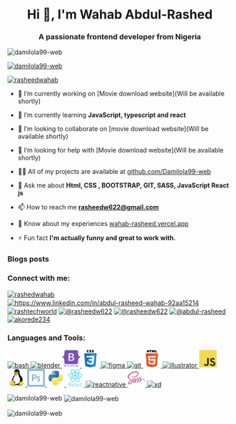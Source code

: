 ﻿<h1 align="center">Hi 👋, I'm Wahab Abdul-Rashed</h1>
<h3 align="center">A passionate frontend developer from Nigeria</h3>

<p align="left"> <img src="https://komarev.com/ghpvc/?username=damilola99-web&label=Profile%20views&color=0e75b6&style=flat" alt="damilola99-web" /> </p>

<p align="left"> <a href="https://github.com/ryo-ma/github-profile-trophy"><img src="https://github-profile-trophy.vercel.app/?username=damilola99-web" alt="damilola99-web" /></a> </p>

<p align="left"> <a href="https://twitter.com/rasheedwahab" target="blank"><img src="https://img.shields.io/twitter/follow/rasheedwahab?logo=twitter&style=for-the-badge" alt="rasheedwahab" /></a> </p>

- 🔭 I’m currently working on [Movie download website](Will be available shortly)

- 🌱 I’m currently learning **JavaScript, typescript and react**

- 👯 I’m looking to collaborate on [movie download website](Will be available shortly)

- 🤝 I’m looking for help with [Movie download website](Will be available shortly)

- 👨‍💻 All of my projects are available at [github.com/Damilola99-web](https://github.com/Damilola99-web)

- 💬 Ask me about **Html, CSS , BOOTSTRAP, GIT, SASS, JavaScript React js**

- 📫 How to reach me **rasheedw622@gmail.com**

- 📄 Know about my experiences [wahab-rasheed.vercel.app](https://wahab-rasheed.vercel.app)

- ⚡ Fun fact **I'm actually funny and great to work with.**

### Blogs posts
<!-- BLOG-POST-LIST:START -->
<!-- BLOG-POST-LIST:END -->

<h3 align="left">Connect with me:</h3>
<p align="left">
<a href="https://twitter.com/rashedwahab" target="blank"><img align="center" src="https://raw.githubusercontent.com/rahuldkjain/github-profile-readme-generator/master/src/images/icons/Social/twitter.svg" alt="rashedwahab" height="30" width="40" /></a>
<a href="https://linkedin.com/in/https://www.linkedin.com/in/abdul-rasheed-wahab-92aa15214" target="blank"><img align="center" src="https://raw.githubusercontent.com/rahuldkjain/github-profile-readme-generator/master/src/images/icons/Social/linked-in-alt.svg" alt="https://www.linkedin.com/in/abdul-rasheed-wahab-92aa15214" height="30" width="40" /></a>
<a href="https://instagram.com/rashtechworld" target="blank"><img align="center" src="https://raw.githubusercontent.com/rahuldkjain/github-profile-readme-generator/master/src/images/icons/Social/instagram.svg" alt="rashtechworld" height="30" width="40" /></a>
<a href="https://medium.com/@rasheedw622" target="blank"><img align="center" src="https://raw.githubusercontent.com/rahuldkjain/github-profile-readme-generator/master/src/images/icons/Social/medium.svg" alt="@rasheedw622" height="30" width="40" /></a>
<a href="https://www.hackerrank.com/@rasheedw622" target="blank"><img align="center" src="https://raw.githubusercontent.com/rahuldkjain/github-profile-readme-generator/master/src/images/icons/Social/hackerrank.svg" alt="@rasheedw622" height="30" width="40" /></a>
<a href="https://www.topcoder.com/members/@abdul-rasheed" target="blank"><img align="center" src="https://raw.githubusercontent.com/rahuldkjain/github-profile-readme-generator/master/src/images/icons/Social/topcoder.svg" alt="@abdul-rasheed" height="30" width="40" /></a>
<a href="https://discord.gg/akorede234" target="blank"><img align="center" src="https://raw.githubusercontent.com/rahuldkjain/github-profile-readme-generator/master/src/images/icons/Social/discord.svg" alt="akorede234" height="30" width="40" /></a>
</p>

<h3 align="left">Languages and Tools:</h3>
<p align="left"> <a href="https://www.gnu.org/software/bash/" target="_blank" rel="noreferrer"> <img src="https://www.vectorlogo.zone/logos/gnu_bash/gnu_bash-icon.svg" alt="bash" width="40" height="40"/> </a> <a href="https://www.blender.org/" target="_blank" rel="noreferrer"> <img src="https://download.blender.org/branding/community/blender_community_badge_white.svg" alt="blender" width="40" height="40"/> </a> <a href="https://getbootstrap.com" target="_blank" rel="noreferrer"> <img src="https://raw.githubusercontent.com/devicons/devicon/master/icons/bootstrap/bootstrap-plain-wordmark.svg" alt="bootstrap" width="40" height="40"/> </a> <a href="https://www.w3schools.com/css/" target="_blank" rel="noreferrer"> <img src="https://raw.githubusercontent.com/devicons/devicon/master/icons/css3/css3-original-wordmark.svg" alt="css3" width="40" height="40"/> </a> <a href="https://www.figma.com/" target="_blank" rel="noreferrer"> <img src="https://www.vectorlogo.zone/logos/figma/figma-icon.svg" alt="figma" width="40" height="40"/> </a> <a href="https://git-scm.com/" target="_blank" rel="noreferrer"> <img src="https://www.vectorlogo.zone/logos/git-scm/git-scm-icon.svg" alt="git" width="40" height="40"/> </a> <a href="https://www.w3.org/html/" target="_blank" rel="noreferrer"> <img src="https://raw.githubusercontent.com/devicons/devicon/master/icons/html5/html5-original-wordmark.svg" alt="html5" width="40" height="40"/> </a> <a href="https://www.adobe.com/in/products/illustrator.html" target="_blank" rel="noreferrer"> <img src="https://www.vectorlogo.zone/logos/adobe_illustrator/adobe_illustrator-icon.svg" alt="illustrator" width="40" height="40"/> </a> <a href="https://developer.mozilla.org/en-US/docs/Web/JavaScript" target="_blank" rel="noreferrer"> <img src="https://raw.githubusercontent.com/devicons/devicon/master/icons/javascript/javascript-original.svg" alt="javascript" width="40" height="40"/> </a> <a href="https://www.linux.org/" target="_blank" rel="noreferrer"> <img src="https://raw.githubusercontent.com/devicons/devicon/master/icons/linux/linux-original.svg" alt="linux" width="40" height="40"/> </a> <a href="https://www.photoshop.com/en" target="_blank" rel="noreferrer"> <img src="https://raw.githubusercontent.com/devicons/devicon/master/icons/photoshop/photoshop-line.svg" alt="photoshop" width="40" height="40"/> </a> <a href="https://www.python.org" target="_blank" rel="noreferrer"> <img src="https://raw.githubusercontent.com/devicons/devicon/master/icons/python/python-original.svg" alt="python" width="40" height="40"/> </a> <a href="https://reactjs.org/" target="_blank" rel="noreferrer"> <img src="https://raw.githubusercontent.com/devicons/devicon/master/icons/react/react-original-wordmark.svg" alt="react" width="40" height="40"/> </a> <a href="https://reactnative.dev/" target="_blank" rel="noreferrer"> <img src="https://reactnative.dev/img/header_logo.svg" alt="reactnative" width="40" height="40"/> </a> <a href="https://sass-lang.com" target="_blank" rel="noreferrer"> <img src="https://raw.githubusercontent.com/devicons/devicon/master/icons/sass/sass-original.svg" alt="sass" width="40" height="40"/> </a> <a href="https://www.adobe.com/products/xd.html" target="_blank" rel="noreferrer"> <img src="https://cdn.worldvectorlogo.com/logos/adobe-xd.svg" alt="xd" width="40" height="40"/> </a> </p>

<p><img align="left" src="https://github-readme-stats.vercel.app/api/top-langs?username=damilola99-web&show_icons=true&locale=en&layout=compact" alt="damilola99-web" /></p>

<p>&nbsp;<img align="center" src="https://github-readme-stats.vercel.app/api?username=damilola99-web&show_icons=true&locale=en" alt="damilola99-web" /></p>

<p><img align="center" src="https://github-readme-streak-stats.herokuapp.com/?user=damilola99-web&" alt="damilola99-web" /></p>

